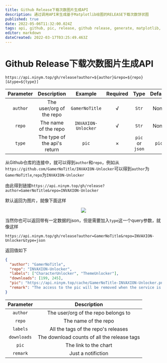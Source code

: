 ```yaml
---
title: Github Release下载次数图片生成API
description: 通过调用API来生成基于Matplotlib绘图的RELEASE下载次数饼状图
published: true
date: 2022-05-06T11:32:00.024Z
tags: api, github, pic, release, github release, generate, matplotlib, numpy
editor: markdown
dateCreated: 2022-03-17T03:25:49.463Z
---
```


# Github Release下载次数图片生成API

`https://api.ninym.top/gh/release?author=${author}&repo=${repo}[&type=${type}]`

<div align='center'>
  
| Parameter | Description | Example | Required | Type | Default |
|:--:|:--:|:--:|:--:|:--:|:--:|
| `author` | The user/org of the repo | `GamerNoTitle` | √ | `Str` | None |
| `repo` | The name of the repo | `INVAXION-Unlocker` | √ | `Str` | None |
| `type` | The type of the api's return | `pic` | × | `pic` or `json` | `pic` |

</div>

从Github仓库的连接中，就可以得到`author`和`repo`，例如从`https://github.com/GamerNoTitle/INVAXION-Unlocker`可以得到`author`为`GamerNoTitle`,`repo`为`INVAXION-Unlocker`

由此得到链接`https://api.ninym.top/gh/release?author=GamerNoTitle&repo=INVAXION-Unlocker`

默认返回为图片，就像下面这样

<div align='center'>
  
  ![](https://api.ninym.top/gh/release?author=GamerNoTitle&repo=INVAXION-Unlocker)
  
</div>

当然你也可以返回带有一定数据的json，但是需要加入`type`这一个query参数，就像这样

`https://api.ninym.top/gh/release?author=GamerNoTitle&repo=INVAXION-Unlocker&type=json`

返回值如下

```json
{
  "author": "GamerNoTitle", 
  "repo": "INVAXION-Unlocker", 
  "labels": ["CharacterUnlocker", "ThemeUnlocker"], 
  "downloads": [199, 245], 
  "pic": "https://api.ninym.top/cache/GamerNoTitle-INVAXION-Unlocker.png", 
  "remark": "The access to the pic will be removed when the service is redeployed or by the operation of administrator"
}
```

<div align='center'>

| Parameter | Description |
|:--:|:--:|
| `author` | The user/org of the repo belongs to |
| `repo` | The name of the repo |
| `labels` | All the tags of the repo's releases |
| `downloads` | The download counts of all the release tags |
| `pic` | The link to the chart |
| `remark` | Just a notifiction |
  
</div>
